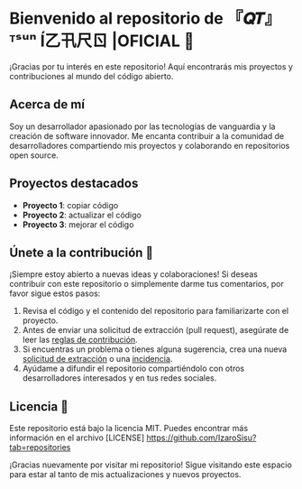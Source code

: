 # Bienvenido al repositorio de 『𝑸𝑻』ᵀˢᵘⁿ Í乙卂尺ㄖ |OFICIAL 🚀

¡Gracias por tu interés en este repositorio! Aquí encontrarás mis proyectos y contribuciones al mundo del código abierto.

## Acerca de mí

Soy un desarrollador apasionado por las tecnologías de vanguardia y la creación de software innovador. Me encanta contribuir a la comunidad de desarrolladores compartiendo mis proyectos y colaborando en repositorios open source.

## Proyectos destacados

* **Proyecto 1**: copiar código 
* **Proyecto 2**: actualizar el código 
* **Proyecto 3**: mejorar el código 

## Únete a la contribución 🌟

¡Siempre estoy abierto a nuevas ideas y colaboraciones! Si deseas contribuir con este repositorio o simplemente darme tus comentarios, por favor sigue estos pasos:

1. Revisa el código y el contenido del repositorio para familiarizarte con el proyecto.
2. Antes de enviar una solicitud de extracción (pull request), asegúrate de leer las [reglas de contribución](https://github.com/[tu-usuario]/[tu-repositorio]/blob/main/CONTRIBUTING.md).
3. Si encuentras un problema o tienes alguna sugerencia, crea una nueva [solicitud de extracción](https://github.com/[tu-usuario]/[tu-repositorio]/pulls) o una [incidencia](https://github.com/[tu-usuario]/[tu-repositorio]/issues).
4. Ayúdame a difundir el repositorio compartiéndolo con otros desarrolladores interesados y en tus redes sociales.

## Licencia 📝

Este repositorio está bajo la licencia MIT. Puedes encontrar más información en el archivo [LICENSE] https://github.com/IzaroSisu?tab=repositories

¡Gracias nuevamente por visitar mi repositorio! Sigue visitando este espacio para estar al tanto de mis actualizaciones y nuevos proyectos.
<!---
IzaroSisu/IzaroSisu is a ✨ special ✨ repository because its `README.md` (this file) appears on your GitHub profile.
You can click the Preview link to take a look at your changes.
--->
